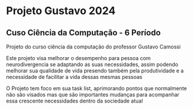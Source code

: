 <h1>Projeto Gustavo 2024</h1>
<h2>Cuso Ciência da Computação - 6 Período</h2>

Projeto do curso ciência da computação do professor Gustavo Camossi

Este projeto visa melhorar o desempenho para pessoa com neurodivergencia se adaptando as suas necessidades, assim podendo melhorar sua qualidade de vida presendo também pela produtividade e a necessidade de facilitar a vida dessas mesmas pessoas

O Projeto tem foco em sua task list, aprimorando pontos que normalmente não são visados mas que são importantes mudanças para acompanhar essa crescente necessidades dentro da sociedade atual
